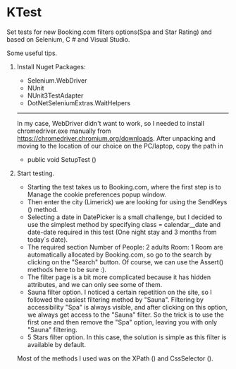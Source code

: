 # KTest

Set tests for new Booking.com filters options(Spa and Star Rating) and based on Selenium, C # and Visual Studio.


Some useful tips.
1. Install Nuget Packages: 
    * Selenium.WebDriver
    * NUnit
    * NUnit3TestAdapter
    * DotNetSeleniumExtras.WaitHelpers
    ----------
    
    In my case, WebDriver didn't want to work, so I needed to install chromedriver.exe manually from https://chromedriver.chromium.org/downloads.
    After unpacking and moving to the location of our choice on the PC/laptop, copy the path in 
    * public void SetupTest ()
2. Start testing.

    * Starting the test takes us to Booking.com, where the first step is to Manage the cookie preferences popup window.
    * Then enter the city (Limerick) we are looking for using the SendKeys () method.
    * Selecting a date in DatePicker is a small challenge, but I decided to use the simplest method by specifying class = calendar__date 
      and date-date required in this test (One night stay and 3 months from today`s date).  
    * The required section Number of People: 2 adults Room: 1 Room are automatically allocated by Booking.com, so go to the search by clicking on the "Search" button.
      Of course, we can use the Assert() methods here to be sure :).
    * The filter page is a bit more complicated because it has hidden attributes, and we can only see some of them. 
    * Sauna filter option. I noticed a certain repetition on the site, so I followed the easiest filtering method by "Sauna". 
      Filtering by accessibility "Spa" is always visible, and after clicking on this option, we always get access to the "Sauna" filter. 
      So the trick is to use the first one and then remove the "Spa" option, leaving you with only "Sauna" filtering.
    * 5 Stars filter option. 
      In this case, the solution is simple as this filter is available by default.
      
      
   Most of the methods I used was on the XPath () and CssSelector ().
